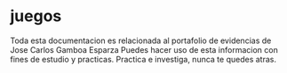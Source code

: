 # juegos

Toda esta documentacion es relacionada al portafolio de evidencias de Jose Carlos Gamboa Esparza
Puedes hacer uso de esta informacion con fines de estudio y practicas.
Practica e investiga, nunca te quedes atras.
